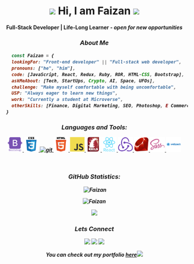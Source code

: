 <h1 align= 'center'><img src="https://media.giphy.com/media/26Fxy3Iz1ari8oytO/giphy.gif" width="70"> Hi, I am Faizan <img src="https://media.giphy.com/media/26Fxy3Iz1ari8oytO/giphy.gif" width="70"></h1> 
<p align= 'center'><strong>Full-Stack Developer | Life-Long Learner <strong> - <em> open for new opportunities<em></p>
 
  <h3 align= 'center'> About Me </h3>
  
```javascript
    const Faizan = {
    lookingFor: "Front-end developer" || "Full-stack web developer",
    pronouns: ["he", "him"],
    code: [JavaScript, React, Redux, Ruby, ROR, HTML-CSS, Bootstrap],
    askMeAbout: [Tech, StartUps, Crypto, AI, Space, UFOs],
    challenge: "Make myself comfortable with being uncomfortable",
    USP: "Always eager to learn new things",
    work: "Currently a student at Microverse",
    otherSkills: [Finance, Digital Marketing, SEO, Photoshop, E Commerce]
  }
  ```

<h3 align= 'center'>Languages and Tools:</h3>
<p align= 'center'> <a href="https://getbootstrap.com" target="_blank"> <img src="https://raw.githubusercontent.com/devicons/devicon/master/icons/bootstrap/bootstrap-plain-wordmark.svg" alt="bootstrap" width="40" height="40"/> </a> <a href="https://www.w3schools.com/css/" target="_blank"> <img src="https://raw.githubusercontent.com/devicons/devicon/master/icons/css3/css3-original-wordmark.svg" alt="css3" width="40" height="40"/> </a> <a href="https://git-scm.com/" target="_blank"> <img src="https://www.vectorlogo.zone/logos/git-scm/git-scm-icon.svg" alt="git" width="40" height="40"/> </a> <a href="https://www.w3.org/html/" target="_blank"> <img src="https://raw.githubusercontent.com/devicons/devicon/master/icons/html5/html5-original-wordmark.svg" alt="html5" width="40" height="40"/> </a> <a href="https://developer.mozilla.org/en-US/docs/Web/JavaScript" target="_blank"> <img src="https://raw.githubusercontent.com/devicons/devicon/master/icons/javascript/javascript-original.svg" alt="javascript" width="40" height="40"/> </a> <a href="https://rubyonrails.org" target="_blank"> <img src="https://raw.githubusercontent.com/devicons/devicon/master/icons/rails/rails-original-wordmark.svg" alt="rails" width="40" height="40"/> </a> <a href="https://reactjs.org/" target="_blank"> <img src="https://raw.githubusercontent.com/devicons/devicon/master/icons/react/react-original-wordmark.svg" alt="react" width="40" height="40"/> </a> <a href="https://redux.js.org" target="_blank"> <img src="https://raw.githubusercontent.com/devicons/devicon/master/icons/redux/redux-original.svg" alt="redux" width="40" height="40"/> </a> <a href="https://www.ruby-lang.org/en/" target="_blank"> <img src="https://raw.githubusercontent.com/devicons/devicon/master/icons/ruby/ruby-original.svg" alt="ruby" width="40" height="40"/> </a> <a href="https://sass-lang.com" target="_blank"> <img src="https://raw.githubusercontent.com/devicons/devicon/master/icons/sass/sass-original.svg" alt="sass" width="40" height="40"/> </a> <a href="https://webpack.js.org" target="_blank"> <img src="https://raw.githubusercontent.com/devicons/devicon/d00d0969292a6569d45b06d3f350f463a0107b0d/icons/webpack/webpack-original-wordmark.svg" alt="webpack" width="40" height="40"/> </a> </p>
<br>
<h3 align="center">GitHub Statistics:</h3>
  <p align="center">&nbsp;<img src="https://github-readme-stats.vercel.app/api?username=faizi2500&show_icons=true&theme=radical&locale=en" alt="Faizan" /></p>
  <p align="center"><img src="https://github-readme-streak-stats.herokuapp.com/?user=faizi2500&theme=radical" alt="Faizan" /></p>
  <p align="center"><img src="https://github-readme-stats.vercel.app/api/top-langs/?username=faizi2500&layout=compact&theme=radical"</p>
<br>
<h3 align= 'center'>Lets Connect</h3>
<div align= 'center'>
<a target="_blank"
href="https://www.linkedin.com/in/faizan2500/"><img
src="https://img.shields.io/badge/-LinkedIn-0077b5?style=for-the-badge&logo=LinkedIn&logoColor=white"></img></a> <a target="_blank"
href="mailto:faizan.zahid2500@gmail.com@gmail.com"><img
src="https://img.shields.io/badge/-Gmail-D14836?style=for-the-badge&logo=Gmail&logoColor=white"></img></a> <a target="_blank"
href=" https://twitter.com/Faizy_250"><img
src="https://img.shields.io/badge/-Twitter-1DA1F2?style=for-the-badge&logo=Twitter&logoColor=white"></img></a>
<div/>
  
<p align= 'center'>You can check out my portfolio <a href="https://faizi2500.github.io/Portfolio-Mobile-Skeleton/">here</a><img src="https://media.giphy.com/media/cKPse5DZaptID3YAMK/giphy.gif" width="60"></p>

<!--
**faizi2500/faizi2500** is a ✨ _special_ ✨ repository because its `README.md` (this file) appears on your GitHub profile.

Here are some ideas to get you started:

- 🔭 I’m currently working on ...
- 🌱 I’m currently learning ...
- 👯 I’m looking to collaborate on ...
- 🤔 I’m looking for help with ...
- 💬 Ask me about ...
- 📫 How to reach me: ...
- 😄 Pronouns: ...
- ⚡ Fun fact: ...
-->
